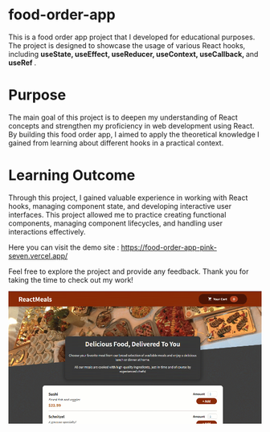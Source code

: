 # food-order-app 
This is a food order app project that I developed for educational purposes. The project is designed to showcase the usage of various React hooks, including <b> useState, useEffect, useReducer, useContext, useCallback, </b> and <b> useRef </b>.

# Purpose
The main goal of this project is to deepen my understanding of React concepts and strengthen my proficiency in web development using React. By building this food order app, I aimed to apply the theoretical knowledge I gained from learning about different hooks in a practical context.
# Learning Outcome
Through this project, I gained valuable experience in working with React hooks, managing component state, and developing interactive user interfaces. This project allowed me to practice creating functional components, managing component lifecycles, and handling user interactions effectively.

Here you can visit the demo site : https://food-order-app-pink-seven.vercel.app/

Feel free to explore the project and provide any feedback. Thank you for taking the time to check out my work!

<img src="https://github.com/buraxta/food-order-app/blob/main/src/assets/food-order-app.gif" />
